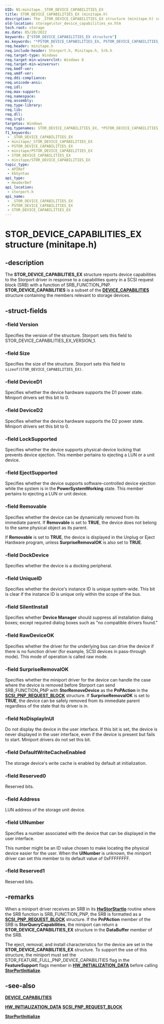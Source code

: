 ```yaml
---
UID: NS:minitape._STOR_DEVICE_CAPABILITIES_EX
title: STOR_DEVICE_CAPABILITIES_EX (minitape.h)
description: The _STOR_DEVICE_CAPABILITIES_EX structure (minitape.h) contains extended device capabilities information relevant to storage devices.
old-location: storage\stor_device_capabilities_ex.htm
tech.root: storage
ms.date: 05/20/2022
keywords: ["STOR_DEVICE_CAPABILITIES_EX structure"]
ms.keywords: "*PSTOR_DEVICE_CAPABILITIES_EX, PSTOR_DEVICE_CAPABILITIES_EX, PSTOR_DEVICE_CAPABILITIES_EX structure pointer [Storage Devices], STOR_DEVICE_CAPABILITIES_EX, STOR_DEVICE_CAPABILITIES_EX structure [Storage Devices], _STOR_DEVICE_CAPABILITIES_EX, storage.stor_device_capabilities_ex, storport/PSTOR_DEVICE_CAPABILITIES_EX, storport/STOR_DEVICE_CAPABILITIES_EX"
req.header: minitape.h
req.include-header: Storport.h, Minitape.h, Srb.h
req.target-type: Windows
req.target-min-winverclnt: Windows 8
req.target-min-winversvr: 
req.kmdf-ver: 
req.umdf-ver: 
req.ddi-compliance: 
req.unicode-ansi: 
req.idl: 
req.max-support: 
req.namespace: 
req.assembly: 
req.type-library: 
req.lib: 
req.dll: 
req.irql: 
targetos: Windows
req.typenames: STOR_DEVICE_CAPABILITIES_EX, *PSTOR_DEVICE_CAPABILITIES_EX
f1_keywords:
 - _STOR_DEVICE_CAPABILITIES_EX
 - minitape/_STOR_DEVICE_CAPABILITIES_EX
 - PSTOR_DEVICE_CAPABILITIES_EX
 - minitape/PSTOR_DEVICE_CAPABILITIES_EX
 - STOR_DEVICE_CAPABILITIES_EX
 - minitape/STOR_DEVICE_CAPABILITIES_EX
topic_type:
 - APIRef
 - kbSyntax
api_type:
 - HeaderDef
api_location:
 - storport.h
api_name:
 - _STOR_DEVICE_CAPABILITIES_EX
 - PSTOR_DEVICE_CAPABILITIES_EX
 - STOR_DEVICE_CAPABILITIES_EX
---
```


# STOR_DEVICE_CAPABILITIES_EX structure (minitape.h)

## -description

The **STOR_DEVICE_CAPABILITIES_EX** structure reports device capabilities to the Storport driver in response to a capabilities query in a SCSI request block (SRB) with a function of SRB_FUNCTION_PNP. **STOR_DEVICE_CAPABILITIES** is a subset of the [**DEVICE_CAPABILITIES**](../wdm/ns-wdm-_device_capabilities.md) structure containing the members relevant to storage devices.

## -struct-fields

### -field Version

Specifies the version of the structure. Storport sets this field to STOR_DEVICE_CAPABILITIES_EX_VERSION_1.

### -field Size

Specifies the size of the structure. Storport sets this field to ```sizeof(STOR_DEVICE_CAPABILITIES_EX)```.

### -field DeviceD1

Specifies whether the device hardware supports the D1 power state. Miniport drivers set this bit to 0.

### -field DeviceD2

Specifies whether the device hardware supports the D2 power state. Miniport drivers set this bit to 0.

### -field LockSupported

Specifies whether the device supports physical-device locking that prevents device ejection. This member pertains to ejecting a LUN or a unit device.

### -field EjectSupported

Specifies whether the device supports software-controlled device ejection while the system is in the **PowerSystemWorking** state. This member pertains to ejecting a LUN or unit device.

### -field Removable

Specifies whether the device can be dynamically removed from its immediate parent. If **Removable** is set to **TRUE**, the device does not belong to the same physical object as its parent.

If **Removable** is set to **TRUE**, the device is displayed in the Unplug or Eject Hardware program, unless **SurpriseRemovalOK** is also set to **TRUE**.

### -field DockDevice

Specifies whether the device is a docking peripheral.

### -field UniqueID

Specifies whether the device's instance ID is unique system-wide. This bit is clear if the instance ID is unique only within the scope of the bus.

### -field SilentInstall

Specifies whether **Device Manager** should suppress all installation dialog boxes; except required dialog boxes such as "no compatible drivers found."

### -field RawDeviceOK

Specifies whether the driver for the underlying bus can drive the device if there is no function driver (for example, SCSI devices in pass-through mode). This mode of operation is called raw mode.

### -field SurpriseRemovalOK

Specifies whether the miniport driver for the device can handle the case where the device is removed before Storport can send SRB_FUNCTION_PNP with **StorRemoveDevice** as the **PnPAction** in the [**SCSI_PNP_REQUEST_BLOCK**](../storport/ns-storport-_scsi_pnp_request_block.md) structure. If **SurpriseRemovalOK** is set to **TRUE**, the device can be safely removed from its immediate parent regardless of the state that its driver is in.

### -field NoDisplayInUI

Do not display the device in the user interface. If this bit is set, the device is never displayed in the user interface, even if the device is present but fails to start. Miniport drivers do not set this bit.

### -field DefaultWriteCacheEnabled

The storage device's write cache is enabled by default at initialization.

### -field Reserved0

Reserved bits.

### -field Address

LUN address of the storage unit device.

### -field UINumber

Specifies a number associated with the device that can be displayed in the user interface.

This number might be an ID value chosen to make locating the physical device easier for the user. When the **UINumber** is unknown, the miniport driver can set this member to its default value of 0xFFFFFFFF.

### -field Reserved1

Reserved bits.

## -remarks

When a miniport driver receives an SRB in its [**HwStorStartIo**](../storport/nc-storport-hw_startio.md) routine where the SRB function is SRB_FUNCTION_PNP, the SRB is formatted as a [**SCSI_PNP_REQUEST_BLOCK**](../storport/ns-storport-_scsi_pnp_request_block.md) structure. If the **PnPAction** member of the SRB is **StorQueryCapabilities**, the miniport can return a **STOR_DEVICE_CAPABILITIES_EX** structure in the **DataBuffer** member of the SRB.

The eject, removal, and install characteristics for the device are set in the **STOR_DEVICE_CAPABILITIES_EX** structure. To support the use of this structure, the miniport must set the  STOR_FEATURE_FULL_PNP_DEVICE_CAPABILITIES flag in the  **FeatureSupport** flags member in [**HW_INITIALIZATION_DATA**](../storport/ns-storport-_hw_initialization_data-r1.md) before calling [**StorPortInitialize**](../storport/nf-storport-storportinitialize.md).

## -see-also

[**DEVICE_CAPABILITIES**](../wdm/ns-wdm-_device_capabilities.md)

[**HW_INITIALIZATION_DATA**](../storport/ns-storport-_hw_initialization_data-r1.md)
[**SCSI_PNP_REQUEST_BLOCK**](../storport/ns-storport-_scsi_pnp_request_block.md)

[**StorPortInitialize**](../storport/nf-storport-storportinitialize.md)

